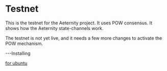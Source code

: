 Testnet
==========

This is the testnet for the Aeternity project. It uses POW consensus. It shows how the Aeternity state-channels work.

The testnet is not yet live, and it needs a few more changes to activate the POW mechanism.

---Installing

[for ubuntu](compile.md)

